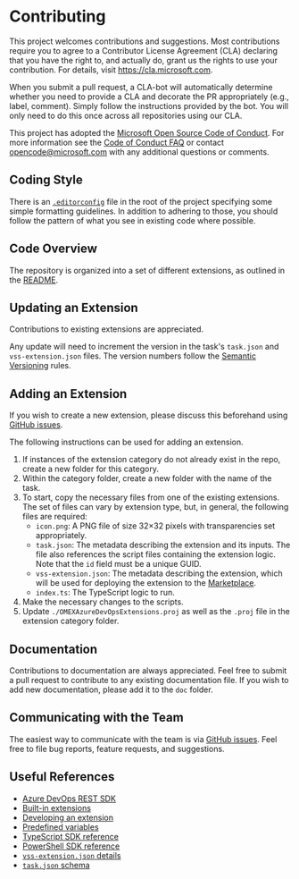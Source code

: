 # Contributing

This project welcomes contributions and suggestions. Most contributions require
you to agree to a Contributor License Agreement (CLA) declaring that you have
the right to, and actually do, grant us the rights to use your contribution. For
details, visit <https://cla.microsoft.com>.

When you submit a pull request, a CLA-bot will automatically determine whether
you need to provide a CLA and decorate the PR appropriately (e.g., label,
comment). Simply follow the instructions provided by the bot. You will only need
to do this once across all repositories using our CLA.

This project has adopted the
[Microsoft Open Source Code of Conduct](https://opensource.microsoft.com/codeofconduct/).
For more information see the
[Code of Conduct FAQ](https://opensource.microsoft.com/codeofconduct/faq/) or
contact [opencode@microsoft.com](mailto:opencode@microsoft.com) with any
additional questions or comments.

## Coding Style

There is an [`.editorconfig`](../.editorconfig) file in the root of the project
specifying some simple formatting guidelines. In addition to adhering to those,
you should follow the pattern of what you see in existing code where possible.

## Code Overview

The repository is organized into a set of different extensions, as outlined in
the [README](../README.md).

## Updating an Extension

Contributions to existing extensions are appreciated.

Any update will need to increment the version in the task's `task.json` and
`vss-extension.json` files. The version numbers follow the
[Semantic Versioning](https://semver.org/) rules.

## Adding an Extension

If you wish to create a new extension, please discuss this beforehand using
[GitHub issues](https://github.com/microsoft/OMEX-Azure-DevOps-Extensions/issues).

The following instructions can be used for adding an extension.

1. If instances of the extension category do not already exist in the repo,
   create a new folder for this category.
1. Within the category folder, create a new folder with the name of the task.
1. To start, copy the necessary files from one of the existing extensions. The
   set of files can vary by extension type, but, in general, the following files
   are required:
   - `icon.png`: A PNG file of size 32×32 pixels with transparencies set
     appropriately.
   - `task.json`: The metadata describing the extension and its inputs. The file
     also references the script files containing the extension logic.
     Note that the `id` field must be a unique GUID.
   - `vss-extension.json`: The metadata describing the extension, which will
     be used for deploying the extension to the
     [Marketplace](https://marketplace.visualstudio.com/azuredevops).
   - `index.ts`: The TypeScript logic to run.
1. Make the necessary changes to the scripts.
1. Update `./OMEXAzureDevOpsExtensions.proj` as well as the `.proj` file in the
   extension category folder.

## Documentation

Contributions to documentation are always appreciated. Feel free to submit a
pull request to contribute to any existing documentation file. If you wish to
add new documentation, please add it to the `doc` folder.

## Communicating with the Team

The easiest way to communicate with the team is via
[GitHub issues](https://github.com/microsoft/OMEX-Azure-DevOps-Extensions/issues).
Feel free to file bug reports, feature requests, and suggestions.

## Useful References

- [Azure DevOps REST SDK](https://docs.microsoft.com/rest/api/azure/devops)
- [Built-in extensions](https://github.com/microsoft/azure-pipelines-tasks/tree/master/Tasks)
- [Developing an extension](https://docs.microsoft.com/azure/devops/extend/get-started/node)
- [Predefined variables](https://docs.microsoft.com/azure/devops/pipelines/build/variables)
- [TypeScript SDK reference](https://github.com/microsoft/azure-pipelines-task-lib/blob/master/node/README.md)
- [PowerShell SDK reference](https://github.com/microsoft/azure-pipelines-task-lib/blob/master/powershell/Docs/README.md)
- [`vss-extension.json` details](https://docs.microsoft.com/azure/devops/extend/develop/manifest)
- [`task.json` schema](https://github.com/microsoft/azure-pipelines-task-lib/blob/master/tasks.schema.json)
